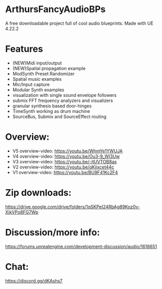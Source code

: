 # ArthursFancyAudioBPs

A free downloadable project full of cool audio blueprints.
Made with UE 4.22.2

# Features
- (NEW)Midi input/output
- (NEW)Spatial propagation example
- ModSynth Preset Randomizer
- Spatial music examples
- Mic/Input capture
- Modular Synth examples
- visualization with single sound envelope followers
- submix FFT frequency analyzers and visualizers
- granular synthesis based door-hinges
- TimeSynth working as drum machine
- SourceBus, Submix and SourceEffect routing


# Overview:

- V5 overview-video: https://youtu.be/WhmYe1YWUJA
- V4 overview-video: https://youtu.be/Ou3-9_WI3Uw
- V3 overview-video: https://youtu.be/-itUVTOB8as
- V2 overview-video: https://youtu.be/qKjixcet44c
- V1 overview-video: https://youtu.be/BU9F41Kc2F4

# Zip downloads: 
https://drive.google.com/drive/folders/1qSKPeI24RbAg89Koz0v-XikVPo8FG7Wp

# Discussion/more info: 
https://forums.unrealengine.com/development-discussion/audio/1618651

# Chat:
https://discord.gg/dKAshs7 
